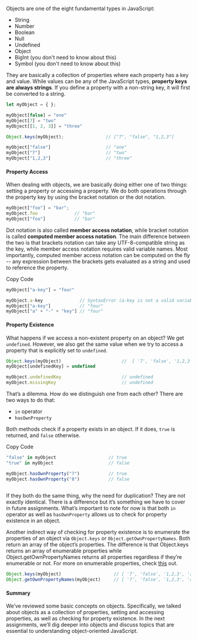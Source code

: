 Objects are one of the eight fundamental types in JavaScript:

- String
- Number
- Boolean
- Null
- Undefined
- Object
- BigInt (you don't need to know about this)
- Symbol (you don't need to know about this)

They are basically a collection of properties where each property has a key and value. While values can be any of the JavaScript types, **property keys are always strings**. If you define a property with a non-string key, it will first be converted to a string.

```js
let myObject = { };

myObject[false] = "one"
myObject[7] = "two"
myObject[[1, 2, 3]] = "three"

Object.keys(myObject);                // ["7", "false", "1,2,3"]

myObject["false"]                     // "one"
myObject["7"]                         // "two"
myObject["1,2,3"]                     // "three"
```

#### Property Access

When dealing with objects, we are basically doing either one of two things: setting a property or accessing a property. We do both operations through the property key by using the bracket notation or the dot notation.

```javascript
myObject["foo"] = "bar";
myObject.foo              // "bar"
myObject["foo"]           // "bar"
```

Dot notation is also called **member access notation**, while bracket notation is called **computed member access notation**. The main difference between the two is that brackets notation can take any UTF-8-compatible string as the key, while member access notation requires valid variable names. Most importantly, computed member access notation can be computed on the fly -- any expression between the brackets gets evaluated as a string and used to reference the property.

Copy Code

```javascript
myObject["a-key"] = "four"

myObject.a-key              // SyntaxError (a-key is not a valid variable name)
myObject["a-key"]           // "four"
myObject["a" + "-" + "key"] // "four"
```

#### Property Existence

What happens if we access a non-existent property on an object? We get `undefined`. However, we also get the same value when we try to access a property that is explicitly set to `undefined`.

```javascript
Object.keys(myObject)                       //  [ '7', 'false', '1,2,3', 'a-key' ]
myObject[undefinedKey] = undefined

myObject.undefinedKey                       // undefined
myObject.missingKey                         // undefined
```

That’s a dilemma. How do we distinguish one from each other? There are two ways to do that:

- `in` operator
- `hasOwnProperty`

Both methods check if a property exists in an object. If it does, `true` is returned, and `false` otherwise.

Copy Code

```javascript
"false" in myObject                    // true
"true" in myObject                     // false

myObject.hasOwnProperty("7")           // true
myObject.hasOwnProperty("8")           // false
 
```

If they both do the same thing, why the need for duplication? They are not exactly identical. There is a difference but it’s something we have to cover in future assignments. What’s important to note for now is that both `in` operator as well as `hasOwnProperty` allows us to check for property existence in an object.

Another indirect way of checking for property existence is to enumerate the properties of an object via `Object.keys` or `Object.getOwnPropertyNames`. Both return an array of the object’s properties. The difference is that Object.keys returns an array of enumerable properties while Object.getOwnPropertyNames returns all properties regardless if they’re enumerable or not. For more on enumerable properties, check [this](https://developer.mozilla.org/en-US/docs/Web/JavaScript/Reference/Global_Objects/Object/defineProperty) out.

```javascript
Object.keys(myObject)                    // [ '7', 'false', '1,2,3', 'a-key', 'undefinedKey' ]
Object.getOwnPropertyNames(myObject)     // [ '7', 'false', '1,2,3', 'a-key', 'undefinedKey' ]
```

#### Summary

We’ve reviewed some basic concepts on objects. Specifically, we talked about objects as a collection of properties, setting and accessing properties, as well as checking for property existence. In the next assignments, we’ll dig deeper into objects and discuss topics that are essential to understanding object-oriented JavaScript.